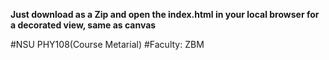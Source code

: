 **Just download as a Zip and open the index.html in your local browser for a decorated view, same as canvas**

#NSU PHY108(Course Metarial)
#Faculty: ZBM


